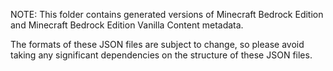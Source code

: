 NOTE: This folder contains generated versions of Minecraft Bedrock Edition and Minecraft Bedrock Edition Vanilla Content metadata.

The formats of these JSON files are subject to change, so please avoid taking any significant dependencies on the structure of these JSON files.
